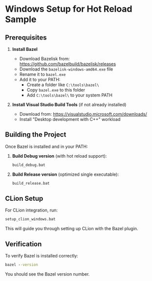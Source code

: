 # Windows Setup for Hot Reload Sample

## Prerequisites

1. **Install Bazel**
   - Download Bazelisk from: https://github.com/bazelbuild/bazelisk/releases
   - Download the `bazelisk-windows-amd64.exe` file
   - Rename it to `bazel.exe`
   - Add it to your PATH:
     - Create a folder like `C:\tools\bazel\`
     - Copy `bazel.exe` to this folder
     - Add `C:\tools\bazel\` to your system PATH

2. **Install Visual Studio Build Tools** (if not already installed)
   - Download from: https://visualstudio.microsoft.com/downloads/
   - Install "Desktop development with C++" workload

## Building the Project

Once Bazel is installed and in your PATH:

1. **Build Debug version** (with hot reload support):
   ```cmd
   build_debug.bat
   ```

2. **Build Release version** (optimized single executable):
   ```cmd
   build_release.bat
   ```

## CLion Setup

For CLion integration, run:
```cmd
setup_clion_windows.bat
```

This will guide you through setting up CLion with the Bazel plugin.

## Verification

To verify Bazel is installed correctly:
```cmd
bazel --version
```

You should see the Bazel version number.